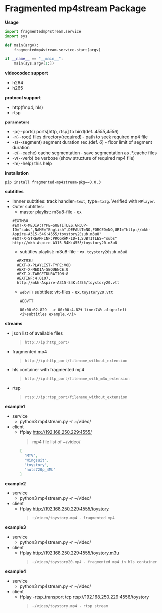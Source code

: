 # Fragmented mp4stream Package

**Usage**
```python 
import fragmentedmp4stream.service
import sys

def main(argv):
    fragmentedmp4stream.service.start(argv)

if __name__ == "__main__":
    main(sys.argv[1:])
```

**videocodec support**
* h264
* h265

**protocol support**
* http(fmp4, hls)
* rtsp

**parameters**
* -p(--ports) ports[http, rtsp] to bind(def. *4555*,*4556*)
* -r(--root) files directory(required) - path to seek required mp4 file
* -s(--segment) segment duration sec.(def. *6*) - floor limit of segment duration
* -c(--cache) cache segmentation - save segmentation as .*.cache files
* -v(--verb) be verbose (show structure of required mp4 file)
* -h(--help) this help

**installation**

`pip install fragmented-mp4stream-pkg==0.0.3`

**subtitles**

* Innner subtitles: track handler=``text``, type=``tx3g``. Verified with ``MPlayer``.
* Outer subtitles: 
  * master playlist: m3u8-file - ex.
  ```m3u
  #EXTM3U
  #EXT-X-MEDIA:TYPE=SUBTITLES,GROUP-ID="subs",NAME="English",DEFAULT=NO,FORCED=NO,URI="http://mkh-Aspire-A315-54K:4555/toystory20sub.m3u8"
  #EXT-X-STREAM-INF:PROGRAM-ID=1,SUBTITLES="subs"
  http://mkh-Aspire-A315-54K:4555/toystory20.m3u8
  ```
  * subtitles playlist: m3u8-file - ex. ``toystory20sub.m3u8``
  ```m3u
    #EXTM3U
    #EXT-X-PLAYLIST-TYPE:VOD
    #EXT-X-MEDIA-SEQUENCE:0
    #EXT-X-TARGETDURATION:8
    #EXTINF:4.0107,
    http://mkh-Aspire-A315-54K:4555/toystory20.vtt
    ```
  * ``webVTT`` subtitles: vtt-files - ex. ``toystory20.vtt``
    ```vtt
    WEBVTT

    00:00:02.829 --> 00:00:4.829 line:74% align:left
    <i>subtitles example.</i>
    ```

**streams**
* json list of available files
  >`http://ip:http_port/`
* fragmented mp4
  >`http://ip:http_port/filename_without_extension`
* hls container with fragmented mp4
  >`http://ip:http_port/filename_with_m3u_extension`
* rtsp
  >`rtsp://ip:rtsp_port/filename_without_extension`

**example1**

* service
  * python3 mp4stream.py -r ~/video/
* client
  * ffplay http://192.168.250.229:4555/
    >mp4 file list of ~/video/
    ```json
    [
      "MTV",
      "Wingsuit",
      "toystory",
      "nuts720p_4Mb"
    ]
    ```

**example2**

* service
  * python3 mp4stream.py -r ~/video/
* client
  * ffplay http://192.168.250.229:4555/toystory
    >`~/video/toystory.mp4 - fragmented mp4`


**example3**

* service
  * python3 mp4stream.py -r ~/video/
* client
  * ffplay http://192.168.250.229:4555/toystory.m3u
    >`~/video/toystory20.mp4 - fragmented mp4 in hls container`

**example4**

* service
  * python3 mp4stream.py -r ~/video/
* client
  * ffplay -rtsp_transport tcp rtsp://192.168.250.229:4556/toystory
    >`~/video/toystory.mp4 - rtsp stream`
